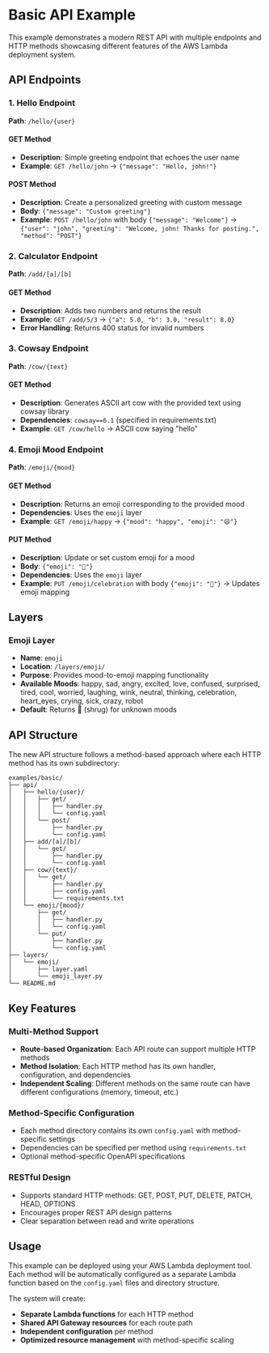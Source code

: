 # Basic API Example

This example demonstrates a modern REST API with multiple endpoints and HTTP methods showcasing different features of the AWS Lambda deployment system.

## API Endpoints

### 1. Hello Endpoint

**Path**: `/hello/{user}`

#### GET Method

- **Description**: Simple greeting endpoint that echoes the user name
- **Example**: `GET /hello/john` → `{"message": "Hello, john!"}`

#### POST Method

- **Description**: Create a personalized greeting with custom message
- **Body**: `{"message": "Custom greeting"}`
- **Example**: `POST /hello/john` with body `{"message": "Welcome"}` → `{"user": "john", "greeting": "Welcome, john! Thanks for posting.", "method": "POST"}`

### 2. Calculator Endpoint

**Path**: `/add/[a]/[b]`

#### GET Method

- **Description**: Adds two numbers and returns the result
- **Example**: `GET /add/5/3` → `{"a": 5.0, "b": 3.0, "result": 8.0}`
- **Error Handling**: Returns 400 status for invalid numbers

### 3. Cowsay Endpoint

**Path**: `/cow/{text}`

#### GET Method

- **Description**: Generates ASCII art cow with the provided text using cowsay library
- **Dependencies**: `cowsay==6.1` (specified in requirements.txt)
- **Example**: `GET /cow/hello` → ASCII cow saying "hello"

### 4. Emoji Mood Endpoint

**Path**: `/emoji/{mood}`

#### GET Method

- **Description**: Returns an emoji corresponding to the provided mood
- **Dependencies**: Uses the `emoji` layer
- **Example**: `GET /emoji/happy` → `{"mood": "happy", "emoji": "😄"}`

#### PUT Method

- **Description**: Update or set custom emoji for a mood
- **Body**: `{"emoji": "🎉"}`
- **Dependencies**: Uses the `emoji` layer
- **Example**: `PUT /emoji/celebration` with body `{"emoji": "🎊"}` → Updates emoji mapping

## Layers

### Emoji Layer

- **Name**: `emoji`
- **Location**: `/layers/emoji/`
- **Purpose**: Provides mood-to-emoji mapping functionality
- **Available Moods**: happy, sad, angry, excited, love, confused, surprised, tired, cool, worried, laughing, wink, neutral, thinking, celebration, heart_eyes, crying, sick, crazy, robot
- **Default**: Returns 🤷 (shrug) for unknown moods

## API Structure

The new API structure follows a method-based approach where each HTTP method has its own subdirectory:

```
examples/basic/
├── api/
│   ├── hello/{user}/
│   │   ├── get/
│   │   │   ├── handler.py
│   │   │   └── config.yaml
│   │   └── post/
│   │       ├── handler.py
│   │       └── config.yaml
│   ├── add/[a]/[b]/
│   │   └── get/
│   │       ├── handler.py
│   │       └── config.yaml
│   ├── cow/{text}/
│   │   └── get/
│   │       ├── handler.py
│   │       ├── config.yaml
│   │       └── requirements.txt
│   └── emoji/{mood}/
│       ├── get/
│       │   ├── handler.py
│       │   └── config.yaml
│       └── put/
│           ├── handler.py
│           └── config.yaml
├── layers/
│   └── emoji/
│       ├── layer.yaml
│       └── emoji_layer.py
└── README.md
```

## Key Features

### Multi-Method Support

- **Route-based Organization**: Each API route can support multiple HTTP methods
- **Method Isolation**: Each HTTP method has its own handler, configuration, and dependencies
- **Independent Scaling**: Different methods on the same route can have different configurations (memory, timeout, etc.)

### Method-Specific Configuration

- Each method directory contains its own `config.yaml` with method-specific settings
- Dependencies can be specified per method using `requirements.txt`
- Optional method-specific OpenAPI specifications

### RESTful Design

- Supports standard HTTP methods: GET, POST, PUT, DELETE, PATCH, HEAD, OPTIONS
- Encourages proper REST API design patterns
- Clear separation between read and write operations

## Usage

This example can be deployed using your AWS Lambda deployment tool. Each method will be automatically configured as a separate Lambda function based on the `config.yaml` files and directory structure.

The system will create:

- **Separate Lambda functions** for each HTTP method
- **Shared API Gateway resources** for each route path
- **Independent configuration** per method
- **Optimized resource management** with method-specific scaling
